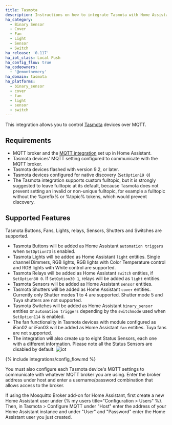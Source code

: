 ```yaml
---
title: Tasmota
description: Instructions on how to integrate Tasmota with Home Assistant.
ha_category:
  - Binary Sensor
  - Cover
  - Fan
  - Light
  - Sensor
  - Switch
ha_release: '0.117'
ha_iot_class: Local Push
ha_config_flow: true
ha_codeowners:
  - '@emontnemery'
ha_domain: tasmota
ha_platforms:
  - binary_sensor
  - cover
  - fan
  - light
  - sensor
  - switch
---
```


This integration allows you to control [Tasmota](https://tasmota.github.io/docs/) devices over MQTT.

## Requirements

- MQTT broker and the [MQTT integration](/integrations/mqtt/) set up in Home Assistant.
- Tasmota devices' MQTT setting configured to communicate with the MQTT broker.
- Tasmota devices flashed with version 9.2, or later.
- Tasmota devices configured for native discovery (`SetOption19 0`)
- The Tasmota integration supports custom fulltopic, but it is strongly suggested to leave fulltopic at its default, because
  Tasmota does not prevent setting an invalid or non-unique fulltopic, for example a fulltopic without the %prefix% or %topic% tokens, 
  which would prevent discovery.

## Supported Features

Tasmota Buttons, Fans, Lights, relays, Sensors, Shutters and Switches are supported.

- Tasmota Buttons will be added as Home Assistant `automation triggers` when `SetOption73` is enabled.
- Tasmota Lights will be added as Home Assistant `light` entities. Single channel Dimmers, RGB lights, RGB lights with Color Temperature control and RGB lights with White control are supported.
- Tasmota Relays will be added as Home Assistant `switch` entities, if `SetOption30 0`. If `SetOption30 1`, relays will be added as `light` entities.
- Tasmota Sensors will be added as Home Assistant `sensor` entities.
- Tasmota Shutters will be added as Home Assistant `cover` entities. Currently only Shutter modes 1 to 4 are supported. Shutter mode 5 and Tuya shutters are not supported.
- Tasmota Switches will be added as Home Assistant `binary_sensor` entities or `automation triggers` depending by the `switchmode` used when `SetOption114` is enabled.
- The fan functionality in Tasmota devices with module configured as iFan02 or iFan03 will be added as Home Assistant `fan` entities. Tuya fans are not supported.
- The integration will also create up to eight Status Sensors, each one with a different information. Please note all the Status Sensors are disabled by default.
  ![iot](https://user-images.githubusercontent.com/7702766/99080146-a1d43980-259f-11eb-856b-addb53695381.png)

{% include integrations/config_flow.md %}

You must also configure each Tasmota device's MQTT settings to communicate with whatever MQTT broker you are using. Enter the broker address under host and enter a username/password combination that allows access to the broker.

If using the Mosquitto Broker add-on for Home Assistant, first create a new Home Assistant user under {% my users title="Configuration > Users" %}. Then, in Tasmota > Configure MQTT under "Host" enter the address of your Home Assistant instance and under "User" and "Password" enter the Home Assistant user you just created.
